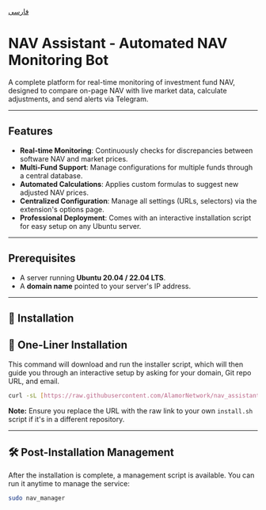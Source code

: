 [فارسی](README.fa.md)

# NAV Assistant - Automated NAV Monitoring Bot

A complete platform for real-time monitoring of investment fund NAV, designed to compare on-page NAV with live market data, calculate adjustments, and send alerts via Telegram.

---

## Features
- **Real-time Monitoring**: Continuously checks for discrepancies between software NAV and market prices.
- **Multi-Fund Support**: Manage configurations for multiple funds through a central database.
- **Automated Calculations**: Applies custom formulas to suggest new adjusted NAV prices.
- **Centralized Configuration**: Manage all settings (URLs, selectors) via the extension's options page.
- **Professional Deployment**: Comes with an interactive installation script for easy setup on any Ubuntu server.

---

## Prerequisites
- A server running **Ubuntu 20.04 / 22.04 LTS**.
- A **domain name** pointed to your server's IP address.

---

## 🚀 Installation

## 🚀 One-Liner Installation
This command will download and run the installer script, which will then guide you through an interactive setup by asking for your domain, Git repo URL, and email.

```bash
curl -sL [https://raw.githubusercontent.com/AlamorNetwork/nav_assistant_project/main/install.sh](https://raw.githubusercontent.com/AlamorNetwork/nav_assistant_project/main/install.sh) | sudo bash -s install
```
**Note:** Ensure you replace the URL with the raw link to your own `install.sh` script if it's in a different repository.

---

## 🛠️ Post-Installation Management
After the installation is complete, a management script is available. You can run it anytime to manage the service:
```bash
sudo nav_manager